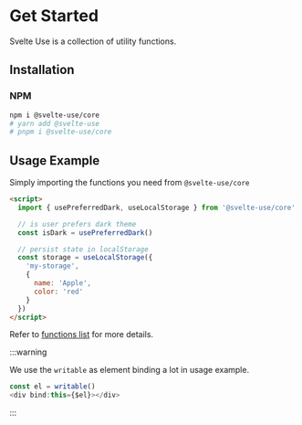 # Get Started

Svelte Use is a collection of utility functions.

## Installation

### NPM

```bash
npm i @svelte-use/core
# yarn add @svelte-use
# pnpm i @svelte-use/core
```

## Usage Example

Simply importing the functions you need from `@svelte-use/core`

```html
<script>
  import { usePreferredDark, useLocalStorage } from '@svelte-use/core'

  // is user prefers dark theme
  const isDark = usePreferredDark()

  // persist state in localStorage
  const storage = useLocalStorage({
    'my-storage',
    {
      name: 'Apple',
      color: 'red'
    }
  })
</script>
```

Refer to [functions list](/functions) for more details.

:::warning

We use the `writable` as element binding a lot in usage example.

```js
const el = writable()
<div bind:this={$el}></div>
```

:::
